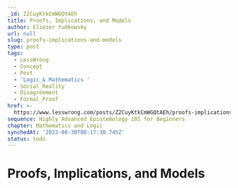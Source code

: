 ```yaml
---
_id: Z2CuyKtkCmWGQtAEh
title: Proofs, Implications, and Models
author: Eliezer Yudkowsky
url: null
slug: proofs-implications-and-models
type: post
tags:
  - LessWrong
  - Concept
  - Post
  - 'Logic_& Mathematics '
  - Social_Reality
  - Disagreement
  - Formal_Proof
href: >-
  https://www.lesswrong.com/posts/Z2CuyKtkCmWGQtAEh/proofs-implications-and-models
sequence: Highly Advanced Epistemology 101 for Beginners
chapter: Mathematics and Logic
synchedAt: '2022-08-30T08:17:30.745Z'
status: todo
---
```


# Proofs, Implications, and Models
